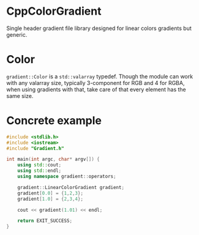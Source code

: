 # CppColorGradient
Single header gradient file library designed for linear colors gradients but generic.
# Color
`gradient::Color` is a `std::valarray` typedef. Though the module can work with any valarray size, typically 3-component for RGB and 4 for RGBA, when using gradients with that, take care of that every element has the same size.
# Concrete example
```c++
#include <stdlib.h>
#include <iostream>
#include "Gradient.h"

int main(int argc, char* argv[]) {
    using std::cout;
    using std::endl;
    using namespace gradient::operators;

    gradient::LinearColorGradient gradient;
    gradient[0.0] = {1,2,3};
    gradient[1.0] = {2,3,4};

    cout << gradient(1.01) << endl;

    return EXIT_SUCCESS;
}
```
